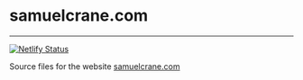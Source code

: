 # samuelcrane.com

<hr>

[![Netlify Status](https://api.netlify.com/api/v1/badges/7cf477a6-d835-4e06-aa24-fe4489490d65/deploy-status)](https://app.netlify.com/sites/samuelcrane/deploys)

Source files for the website [samuelcrane.com](https://samuelcrane.com)